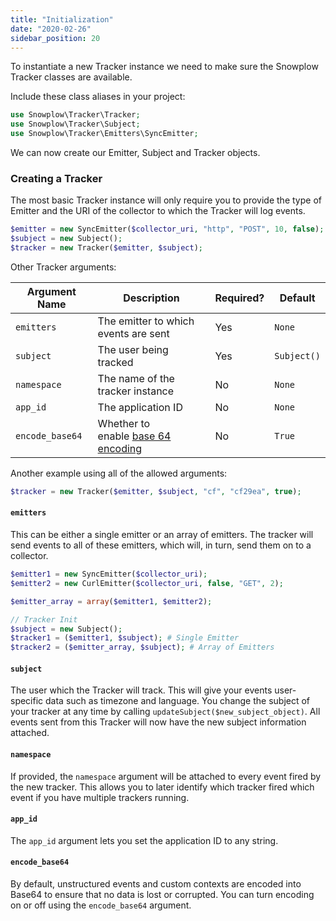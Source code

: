 ```yaml
---
title: "Initialization"
date: "2020-02-26"
sidebar_position: 20
---
```


To instantiate a new Tracker instance we need to make sure the Snowplow Tracker classes are available.

Include these class aliases in your project:

```php
use Snowplow\Tracker\Tracker;
use Snowplow\Tracker\Subject;
use Snowplow\Tracker\Emitters\SyncEmitter;
```

We can now create our Emitter, Subject and Tracker objects.

### Creating a Tracker

The most basic Tracker instance will only require you to provide the type of Emitter and the URI of the collector to which the Tracker will log events.

```php
$emitter = new SyncEmitter($collector_uri, "http", "POST", 10, false);
$subject = new Subject();
$tracker = new Tracker($emitter, $subject);
```

Other Tracker arguments:

| **Argument Name** | **Description**                                                            | **Required?** | **Default** |
| ----------------- | -------------------------------------------------------------------------- | ------------- | ----------- |
| `emitters`        | The emitter to which events are sent                                       | Yes           | `None`      |
| `subject`         | The user being tracked                                                     | Yes           | `Subject()` |
| `namespace`       | The name of the tracker instance                                           | No            | `None`      |
| `app_id`          | The application ID                                                         | No            | `None`      |
| `encode_base64`   | Whether to enable [base 64 encoding](https://en.wikipedia.org/wiki/Base64) | No            | `True`      |

Another example using all of the allowed arguments:

```php
$tracker = new Tracker($emitter, $subject, "cf", "cf29ea", true);
```

#### `emitters`

This can be either a single emitter or an array of emitters. The tracker will send events to all of these emitters, which will, in turn, send them on to a collector.

```php
$emitter1 = new SyncEmitter($collector_uri);
$emitter2 = new CurlEmitter($collector_uri, false, "GET", 2);

$emitter_array = array($emitter1, $emitter2);

// Tracker Init
$subject = new Subject();
$tracker1 = ($emitter1, $subject); # Single Emitter
$tracker2 = ($emitter_array, $subject); # Array of Emitters
```

#### `subject`

The user which the Tracker will track. This will give your events user-specific data such as timezone and language. You change the subject of your tracker at any time by calling `updateSubject($new_subject_object)`. All events sent from this Tracker will now have the new subject information attached.

#### `namespace`

If provided, the `namespace` argument will be attached to every event fired by the new tracker. This allows you to later identify which tracker fired which event if you have multiple trackers running.

#### `app_id`

The `app_id` argument lets you set the application ID to any string.

#### `encode_base64`

By default, unstructured events and custom contexts are encoded into Base64 to ensure that no data is lost or corrupted. You can turn encoding on or off using the `encode_base64` argument.

